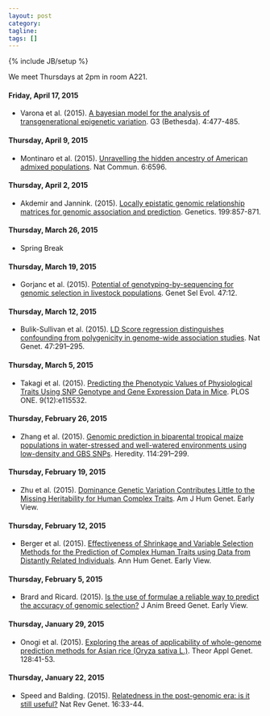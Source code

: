 ```yaml
---
layout: post
category:
tagline: 
tags: []
---
```

{% include JB/setup %}

We meet Thursdays at 2pm in room A221. 

#### Friday, April 17, 2015
* Varona et al. (2015). [A bayesian model for the analysis of transgenerational epigenetic variation](https://dx.doi.org/10.1534/g3.115.016725). G3 (Bethesda). 4:477-485. 

#### Thursday, April 9, 2015
* Montinaro et al. (2015). [Unravelling the hidden ancestry of American admixed populations](http://www.nature.com/ncomms/2015/150324/ncomms7596/full/ncomms7596.html). Nat Commun. 6:6596. 

#### Thursday, April 2, 2015
* Akdemir and Jannink. (2015). [Locally epistatic genomic relationship matrices for genomic association and prediction](http://www.genetics.org/content/199/3/857.abstract). Genetics. 199:857-871. 

#### Thursday, March 26, 2015
* Spring Break

#### Thursday, March 19, 2015
* Gorjanc et al. (2015). [Potential of genotyping-by-sequencing for genomic selection in livestock populations](http://www.gsejournal.org/content/47/1/12). Genet Sel Evol. 47:12. 

#### Thursday, March 12, 2015
* Bulik-Sullivan et al. (2015). [LD Score regression distinguishes confounding from polygenicity in genome-wide association studies](http://www.nature.com/ng/journal/v47/n3/abs/ng.3211.html). Nat Genet. 47:291–295. 

#### Thursday, March 5, 2015
* Takagi et al. (2015). [Predicting the Phenotypic Values of Physiological Traits Using SNP Genotype and Gene Expression Data in Mice](http://journals.plos.org/plosone/article?id=10.1371/journal.pone.0115532). PLOS ONE. 9(12):e115532. 

#### Thursday, February 26, 2015
* Zhang et al. (2015). [Genomic prediction in biparental tropical maize populations in water-stressed and well-watered environments using low-density and GBS SNPs](http://dx.doi.org/doi:10.1038/hdy.2014.99). Heredity. 114:291–299. 

#### Thursday, February 19, 2015
* Zhu et al. (2015). [Dominance Genetic Variation Contributes Little to the Missing Heritability for Human Complex Traits](http://www.sciencedirect.com/science/article/pii/S0002929715000099). Am J Hum Genet. Early View. 

#### Thursday, February 12, 2015
* Berger et al. (2015). [Effectiveness of Shrinkage and Variable Selection Methods for the Prediction of Complex Human Traits using Data from Distantly Related Individuals](http://onlinelibrary.wiley.com/doi/10.1111/ahg.12099/abstract). Ann Hum Genet. Early View.  

#### Thursday, February 5, 2015
* Brard and Ricard. (2015). [Is the use of formulae a reliable way to predict the accuracy of genomic selection?](http://onlinelibrary.wiley.com/doi/10.1111/jbg.12123/abstract) J Anim Breed Genet. Early View. 

#### Thursday, January 29, 2015
* Onogi et al. (2015). [Exploring the areas of applicability of whole-genome prediction methods for Asian rice (Oryza sativa L.)](http://link.springer.com/article/10.1007/s00122-014-2411-y). Theor Appl Genet. 128:41-53.  

#### Thursday, January 22, 2015
* Speed and Balding. (2015). [Relatedness in the post-genomic era: is it still useful?](http://www.nature.com/nrg/journal/v16/n1/abs/nrg3821.html) Nat Rev Genet. 16:33-44. 

